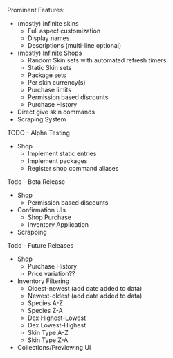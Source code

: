 Prominent Features:
- (mostly) Infinite skins
  - Full aspect customization
  - Display names
  - Descriptions (multi-line optional)
- (mostly) Infinite Shops
  - Random Skin sets with automated refresh timers
  - Static Skin sets
  - Package sets
  - Per skin currency(s)
  - Purchase limits
  - Permission based discounts
  - Purchase History
- Direct give skin commands
- Scraping System

TODO - Alpha Testing
- Shop
  - Implement static entries
  - Implement packages
  - Register shop command aliases

Todo - Beta Release
- Shop
  - Permission based discounts
- Confirmation UIs
  - Shop Purchase
  - Inventory Application
- Scrapping

Todo - Future Releases
- Shop
  - Purchase History
  - Price variation??
- Inventory Filtering
  - Oldest-newest (add date added to data)
  - Newest-oldest (add date added to data)
  - Species A-Z
  - Species Z-A
  - Dex Highest-Lowest
  - Dex Lowest-Highest
  - Skin Type A-Z
  - Skin Type Z-A
- Collections/Previewing UI